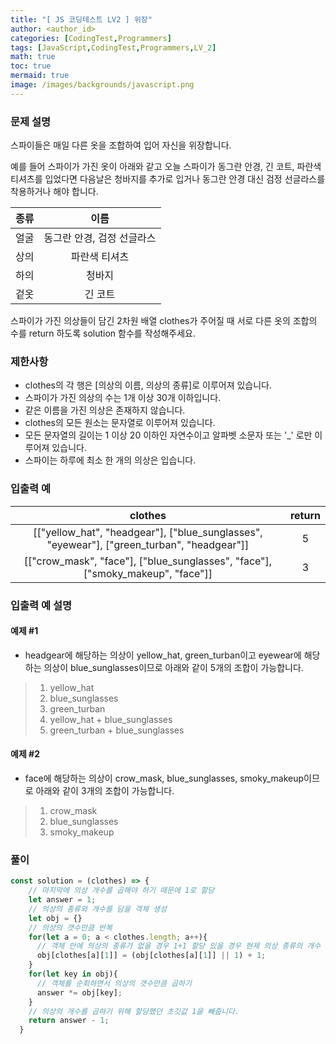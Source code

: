 ```yaml
---
title: "[ JS 코딩테스트 LV2 ] 위장"
author: <author_id>
categories: [CodingTest,Programmers]
tags: [JavaScript,CodingTest,Programmers,LV_2]
math: true
toc: true
mermaid: true
image: /images/backgrounds/javascript.png
---
```


### 문제 설명
스파이들은 매일 다른 옷을 조합하여 입어 자신을 위장합니다.

예를 들어 스파이가 가진 옷이 아래와 같고 오늘 스파이가 동그란 안경, 긴 코트, 파란색 티셔츠를 입었다면 다음날은 청바지를 추가로 입거나 동그란 안경 대신 검정 선글라스를 착용하거나 해야 합니다.

|종류	|        이름        |
|:--:|:----------------:|
|얼굴	| 동그란 안경, 검정 선글라스  |
|상의	|     파란색 티셔츠      |
|하의	|       청바지        |
|겉옷	|       긴 코트       |
스파이가 가진 의상들이 담긴 2차원 배열 clothes가 주어질 때 서로 다른 옷의 조합의 수를 return 하도록 solution 함수를 작성해주세요.

### 제한사항
+ clothes의 각 행은 [의상의 이름, 의상의 종류]로 이루어져 있습니다.
+ 스파이가 가진 의상의 수는 1개 이상 30개 이하입니다.
+ 같은 이름을 가진 의상은 존재하지 않습니다.
+ clothes의 모든 원소는 문자열로 이루어져 있습니다.
+ 모든 문자열의 길이는 1 이상 20 이하인 자연수이고 알파벳 소문자 또는 '_' 로만 이루어져 있습니다.
+ 스파이는 하루에 최소 한 개의 의상은 입습니다.

### 입출력 예

|clothes	| return  |
|:--:|:-------:|
|[["yellow_hat", "headgear"], ["blue_sunglasses", "eyewear"], ["green_turban", "headgear"]]	|    5    |
|[["crow_mask", "face"], ["blue_sunglasses", "face"], ["smoky_makeup", "face"]]	|    3    |

### 입출력 예 설명
#### 예제 #1
- headgear에 해당하는 의상이 yellow_hat, green_turban이고 eyewear에 해당하는 의상이 blue_sunglasses이므로 아래와 같이 5개의 조합이 가능합니다.

>1. yellow_hat
>2. blue_sunglasses
>3. green_turban
>4. yellow_hat + blue_sunglasses
>5. green_turban + blue_sunglasses

#### 예제 #2
- face에 해당하는 의상이 crow_mask, blue_sunglasses, smoky_makeup이므로 아래와 같이 3개의 조합이 가능합니다.

>1. crow_mask
>2. blue_sunglasses
>3. smoky_makeup


### 풀이
```javascript
const solution = (clothes) => {
    // 마지막에 의상 개수를 곱해야 하기 때문에 1로 할당
    let answer = 1;
    // 의상의 종류와 개수를 담을 객체 생성
    let obj = {}
    // 의상의 갯수만큼 반복
    for(let a = 0; a < clothes.length; a++){
      // 객체 안에 의상의 종류가 없을 경우 1+1 할당 있을 경우 현제 의상 종류의 개수 + 1
      obj[clothes[a][1]] = (obj[clothes[a][1]] || 1) + 1;
    }
    for(let key in obj){
      // 객체를 순회하면서 의상의 갯수만큼 곱하기
      answer *= obj[key];
    }
    // 의상의 개수를 곱하기 위해 할당했던 초깃값 1을 빼줍니다.
    return answer - 1;
  }
```
